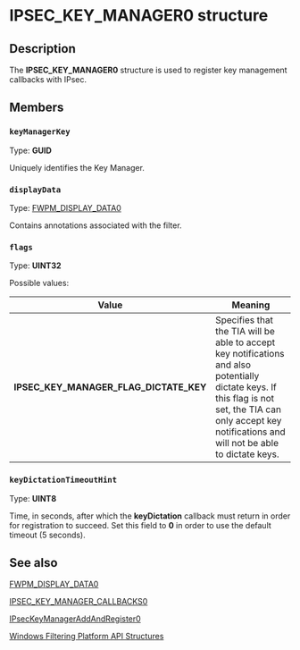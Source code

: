 # IPSEC_KEY_MANAGER0 structure

## Description

The **IPSEC_KEY_MANAGER0** structure is used to register key management callbacks with IPsec.

## Members

### `keyManagerKey`

Type: **GUID**

Uniquely identifies the Key Manager.

### `displayData`

Type: [FWPM_DISPLAY_DATA0](https://learn.microsoft.com/windows/desktop/api/fwptypes/ns-fwptypes-fwpm_display_data0)

Contains annotations associated with the filter.

### `flags`

Type: **UINT32**

Possible values:

| Value | Meaning |
| --- | --- |
| **IPSEC_KEY_MANAGER_FLAG_DICTATE_KEY** | Specifies that the TIA will be able to accept key notifications and also potentially dictate keys. If this flag is not set, the TIA can only accept key notifications and will not be able to dictate keys. |

### `keyDictationTimeoutHint`

Type: **UINT8**

Time, in seconds, after which the **keyDictation** callback must return in order for registration to succeed. Set this field to **0** in order to use the default timeout (5 seconds).

## See also

[FWPM_DISPLAY_DATA0](https://learn.microsoft.com/windows/desktop/api/fwptypes/ns-fwptypes-fwpm_display_data0)

[IPSEC_KEY_MANAGER_CALLBACKS0](https://learn.microsoft.com/windows/desktop/api/fwpmu/ns-fwpmu-ipsec_key_manager_callbacks0)

[IPsecKeyManagerAddAndRegister0](https://learn.microsoft.com/windows/desktop/api/fwpmu/nf-fwpmu-ipseckeymanageraddandregister0)

[Windows Filtering Platform API Structures](https://learn.microsoft.com/windows/desktop/FWP/fwp-structs)